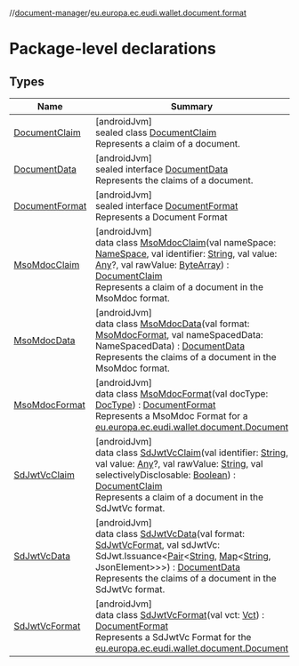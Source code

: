 //[document-manager](../../index.md)/[eu.europa.ec.eudi.wallet.document.format](index.md)

# Package-level declarations

## Types

| Name                                        | Summary                                                                                                                                                                                                                                                                                                                                                                                                                                                                                                                                                                                                                                   |
|---------------------------------------------|-------------------------------------------------------------------------------------------------------------------------------------------------------------------------------------------------------------------------------------------------------------------------------------------------------------------------------------------------------------------------------------------------------------------------------------------------------------------------------------------------------------------------------------------------------------------------------------------------------------------------------------------|
| [DocumentClaim](-document-claim/index.md)   | [androidJvm]<br>sealed class [DocumentClaim](-document-claim/index.md)<br>Represents a claim of a document.                                                                                                                                                                                                                                                                                                                                                                                                                                                                                                                               |
| [DocumentData](-document-data/index.md)     | [androidJvm]<br>sealed interface [DocumentData](-document-data/index.md)<br>Represents the claims of a document.                                                                                                                                                                                                                                                                                                                                                                                                                                                                                                                          |
| [DocumentFormat](-document-format/index.md) | [androidJvm]<br>sealed interface [DocumentFormat](-document-format/index.md)<br>Represents a Document Format                                                                                                                                                                                                                                                                                                                                                                                                                                                                                                                              |
| [MsoMdocClaim](-mso-mdoc-claim/index.md)    | [androidJvm]<br>data class [MsoMdocClaim](-mso-mdoc-claim/index.md)(val nameSpace: [NameSpace](../eu.europa.ec.eudi.wallet.document/-name-space/index.md), val identifier: [String](https://kotlinlang.org/api/latest/jvm/stdlib/kotlin/-string/index.html), val value: [Any](https://kotlinlang.org/api/latest/jvm/stdlib/kotlin/-any/index.html)?, val rawValue: [ByteArray](https://kotlinlang.org/api/latest/jvm/stdlib/kotlin/-byte-array/index.html)) : [DocumentClaim](-document-claim/index.md)<br>Represents a claim of a document in the MsoMdoc format.                                                                        |
| [MsoMdocData](-mso-mdoc-data/index.md)      | [androidJvm]<br>data class [MsoMdocData](-mso-mdoc-data/index.md)(val format: [MsoMdocFormat](-mso-mdoc-format/index.md), val nameSpacedData: NameSpacedData) : [DocumentData](-document-data/index.md)<br>Represents the claims of a document in the MsoMdoc format.                                                                                                                                                                                                                                                                                                                                                                     |
| [MsoMdocFormat](-mso-mdoc-format/index.md)  | [androidJvm]<br>data class [MsoMdocFormat](-mso-mdoc-format/index.md)(val docType: [DocType](../eu.europa.ec.eudi.wallet.document/-doc-type/index.md)) : [DocumentFormat](-document-format/index.md)<br>Represents a MsoMdoc Format for a [eu.europa.ec.eudi.wallet.document.Document](../eu.europa.ec.eudi.wallet.document/-document/index.md)                                                                                                                                                                                                                                                                                           |
| [SdJwtVcClaim](-sd-jwt-vc-claim/index.md)   | [androidJvm]<br>data class [SdJwtVcClaim](-sd-jwt-vc-claim/index.md)(val identifier: [String](https://kotlinlang.org/api/latest/jvm/stdlib/kotlin/-string/index.html), val value: [Any](https://kotlinlang.org/api/latest/jvm/stdlib/kotlin/-any/index.html)?, val rawValue: [String](https://kotlinlang.org/api/latest/jvm/stdlib/kotlin/-string/index.html), val selectivelyDisclosable: [Boolean](https://kotlinlang.org/api/latest/jvm/stdlib/kotlin/-boolean/index.html)) : [DocumentClaim](-document-claim/index.md)<br>Represents a claim of a document in the SdJwtVc format.                                                     |
| [SdJwtVcData](-sd-jwt-vc-data/index.md)     | [androidJvm]<br>data class [SdJwtVcData](-sd-jwt-vc-data/index.md)(val format: [SdJwtVcFormat](-sd-jwt-vc-format/index.md), val sdJwtVc: SdJwt.Issuance&lt;[Pair](https://kotlinlang.org/api/latest/jvm/stdlib/kotlin/-pair/index.html)&lt;[String](https://kotlinlang.org/api/latest/jvm/stdlib/kotlin/-string/index.html), [Map](https://kotlinlang.org/api/latest/jvm/stdlib/kotlin.collections/-map/index.html)&lt;[String](https://kotlinlang.org/api/latest/jvm/stdlib/kotlin/-string/index.html), JsonElement&gt;&gt;&gt;) : [DocumentData](-document-data/index.md)<br>Represents the claims of a document in the SdJwtVc format. |
| [SdJwtVcFormat](-sd-jwt-vc-format/index.md) | [androidJvm]<br>data class [SdJwtVcFormat](-sd-jwt-vc-format/index.md)(val vct: [Vct](../eu.europa.ec.eudi.wallet.document/-vct/index.md)) : [DocumentFormat](-document-format/index.md)<br>Represents a SdJwtVc Format for the [eu.europa.ec.eudi.wallet.document.Document](../eu.europa.ec.eudi.wallet.document/-document/index.md)                                                                                                                                                                                                                                                                                                     |
